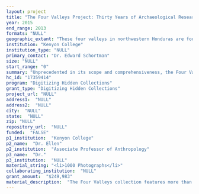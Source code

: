 ```yaml
--- 
layout: project 
title: "The Four Valleys Project: Thirty Years of Archaeological Research in the Naco, Cacaulapa, Santa Barbara, and El ParaÃ­so Valleys, Northwestern Honduras"
year: 2015
end_range: 2013
formats: "NULL"
geographic_extant: "These four valleys in northwestern Honduras are found along the southeast edge of the lowland Maya culture area. Sometimes called the \"Southeast Maya Periphery,\"  this zone's prehistory was shaped by complex interactions with societies organized at varying levels of complexity and spread from lower Central America through central Mexico."
institution: "Kenyon College"
institution_type: "NULL"
primary_contact: "Dr. Edward Schortman"
size: "NULL"
start_range: "0"
summary: "Unprecedented in its scope and comprehensiveness, the Four Valleys collection consists of all paper, photographic, and digital records resulting from archaeological investigations conducted across 180 square kilometers (ca. 70 square miles) within four distinct valleys in northwest Honduras. Its digitalization will offer a unique opportunity for researchers to address questions of political, economic, and cultural change over nearly three millennia (1200BC-AD1532). The archive contains detailed data pertaining to the configurations, sizes, and locations of 941 sites along with the results of excavations at 180 settlements and the analysis of over one million artifacts. The research spans 1983-2013 and has thus far resulted in 47 publications, 128 papers, and 68 PhDs, MAs, and undergraduate honors theses. We propose to: complete digitizing these records; upload them to a sustainable, easily accessible platform; widely advertise their presence; and, evaluate the accessibility and effectiveness of the resulting archive as a tool for archaeological research and teaching."
hc_id: "17359414"
program: "Digitizing Hidden Collections"
grant_type: "Digitizing Hidden Collections"
project_url: "NULL"
address1:  "NULL"
address2:  "NULL"
city:  "NULL"
state:  "NULL"
zip: "NULL"
repository_url:  "NULL"
funded:  "FALSE"
p1_institution:  "Kenyon College"
p2_name:  "Dr. Ellen"
p2_institution:  "Associate Professor of Anthropology"
p3_name:  "Dr."
p3_institution:  "NULL"
material_string: "<li>1000 Photographs</li>"
collaborating_institution:  "NULL"
grant_amount:  "$249,983"
material_description:  "The Four Valleys collection features more than 250,000 records, which, when digitized, will make it one of the richest resources for Mesoamerican scholars. The archive traces how people of all ranks and cultural affiliations lived in present-day Honduras over almost three millennia of prehistory. Among the materials to be digitized through this grant are: hand-written field notes documenting site surveys and excavations; scale drawings recording horizontal and vertical relations among sites, structures, features, artifacts, and soils; catalog sheets providing detailed descriptions of individual artifacts, often accompanied by drawings of those items; photographs of features and artifacts documenting cultural materials and their contexts; descriptions of lots specifying the three-dimensional proveniences of artifacts recovered during research; sheets describing burials and other in situ finds (thus capturing information on cultural practices); and results of artifact analyses succinctly summarizing the material styles and functions crucial for reconstructing temporal periods, and giving insight into what people did during those intervals. \n\n\n\nThese documents result from field research conducted from 1975-2013 by the project's leaders within four valleys in northwestern Honduras: Naco; the middle Ulua, 40km south of Naco; the lower Cacaulapa, 9km southwest of Naco; and the El ParaÃ­so valley, 90 km SW of Naco on the Guatemala/Honduras border. Their histories, though related, take divergent turns in how they engaged with agents of the lowland Maya capitals of Copan and Quirigua. Their residents also pursued different strategies for creating and challenging centralized, hierarchically structured realms, especially during the Late (AD 600-800) and Terminal Classic periods (AD 800-1000). The research involved in each drainage included: near-total ground surveys (ca. 180km2 covered overall, 941 sites recorded); excavation of 180 sites\"”from political capitals to hamlets\"” spanning 1200 BC - AD 1532; and analysis of over a million artifacts."
---
```

